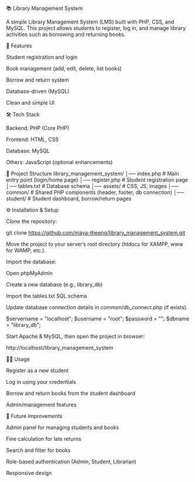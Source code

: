 📚 Library Management System
 
A simple Library Management System (LMS) built with PHP, CSS, and MySQL.
This project allows students to register, log in, and manage library activities such as borrowing and returning books.
 
🚀 Features
 
Student registration and login
 
Book management (add, edit, delete, list books)
 
Borrow and return system
 
Database-driven (MySQL)
 
Clean and simple UI
 
🛠️ Tech Stack
 
Backend: PHP (Core PHP)
 
Frontend: HTML, CSS
 
Database: MySQL
 
Others: JavaScript (optional enhancements)
 
📂 Project Structure
library_management_system/
│── index.php          # Main entry point (login/home page)
│── register.php       # Student registration page
│── tables.txt         # Database schema
│── assets/            # CSS, JS, images
│── common/            # Shared PHP components (header, footer, db connection)
│── student/           # Student dashboard, borrow/return pages
 
⚙️ Installation & Setup
 
Clone the repository:
 
git clone https://github.com/maya-theeng/library_management_system.git
 
 
Move the project to your server’s root directory (htdocs for XAMPP, www for WAMP, etc.).
 
Import the database:
 
Open phpMyAdmin
 
Create a new database (e.g., library_db)
 
Import the tables.txt SQL schema
 
Update database connection details in common/db_connect.php (if exists).
 
$servername = "localhost";
$username = "root";
$password = "";
$dbname = "library_db";
 
 
Start Apache & MySQL, then open the project in browser:
 
http://localhost/library_management_system
 
🧑‍🎓 Usage
 
Register as a new student
 
Log in using your credentials
 
Borrow and return books from the student dashboard
 
Admin/management features 
 
 
🚧 Future Improvements
 
Admin panel for managing students and books
 
Fine calculation for late returns
 
Search and filter for books
 
Role-based authentication (Admin, Student, Librarian)
 
Responsive design

    
